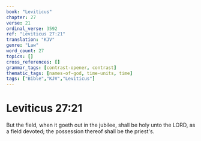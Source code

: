 ```yaml
---
book: "Leviticus"
chapter: 27
verse: 21
ordinal_verse: 3592
ref: "Leviticus 27:21"
translation: "KJV"
genre: "Law"
word_count: 27
topics: []
cross_references: []
grammar_tags: [contrast-opener, contrast]
thematic_tags: [names-of-god, time-units, time]
tags: ["Bible","KJV","Leviticus"]
---
```


# Leviticus 27:21

But the field, when it goeth out in the jubilee, shall be holy unto the LORD, as a field devoted; the possession thereof shall be the priest's.
